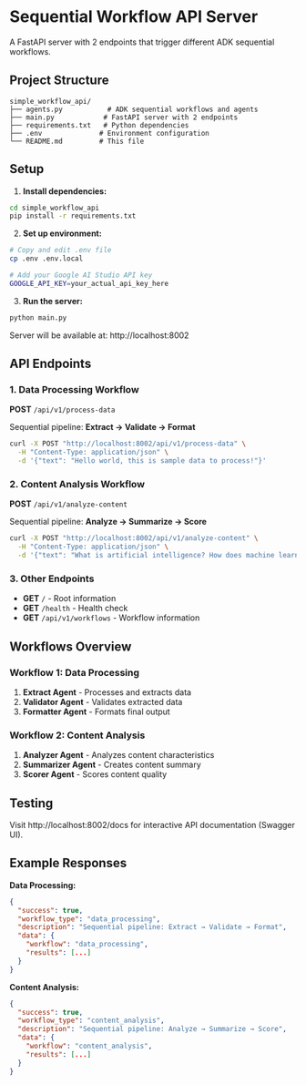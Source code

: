 # Sequential Workflow API Server

A FastAPI server with 2 endpoints that trigger different ADK sequential workflows.

## Project Structure

```
simple_workflow_api/
├── agents.py           # ADK sequential workflows and agents
├── main.py            # FastAPI server with 2 endpoints  
├── requirements.txt   # Python dependencies
├── .env              # Environment configuration
└── README.md         # This file
```

## Setup

1. **Install dependencies:**
```bash
cd simple_workflow_api
pip install -r requirements.txt
```

2. **Set up environment:**
```bash
# Copy and edit .env file
cp .env .env.local

# Add your Google AI Studio API key
GOOGLE_API_KEY=your_actual_api_key_here
```

3. **Run the server:**
```bash
python main.py
```

Server will be available at: http://localhost:8002

## API Endpoints

### 1. Data Processing Workflow
**POST** `/api/v1/process-data`

Sequential pipeline: **Extract → Validate → Format**

```bash
curl -X POST "http://localhost:8002/api/v1/process-data" \
  -H "Content-Type: application/json" \
  -d '{"text": "Hello world, this is sample data to process!"}'
```

### 2. Content Analysis Workflow  
**POST** `/api/v1/analyze-content`

Sequential pipeline: **Analyze → Summarize → Score**

```bash
curl -X POST "http://localhost:8002/api/v1/analyze-content" \
  -H "Content-Type: application/json" \
  -d '{"text": "What is artificial intelligence? How does machine learning work?"}'
```

### 3. Other Endpoints

- **GET** `/` - Root information
- **GET** `/health` - Health check
- **GET** `/api/v1/workflows` - Workflow information

## Workflows Overview

### Workflow 1: Data Processing
1. **Extract Agent** - Processes and extracts data
2. **Validator Agent** - Validates extracted data
3. **Formatter Agent** - Formats final output

### Workflow 2: Content Analysis  
1. **Analyzer Agent** - Analyzes content characteristics
2. **Summarizer Agent** - Creates content summary
3. **Scorer Agent** - Scores content quality

## Testing

Visit http://localhost:8002/docs for interactive API documentation (Swagger UI).

## Example Responses

**Data Processing:**
```json
{
  "success": true,
  "workflow_type": "data_processing",
  "description": "Sequential pipeline: Extract → Validate → Format",
  "data": {
    "workflow": "data_processing",
    "results": [...]
  }
}
```

**Content Analysis:**
```json
{
  "success": true, 
  "workflow_type": "content_analysis",
  "description": "Sequential pipeline: Analyze → Summarize → Score",
  "data": {
    "workflow": "content_analysis",
    "results": [...]
  }
}
``` 